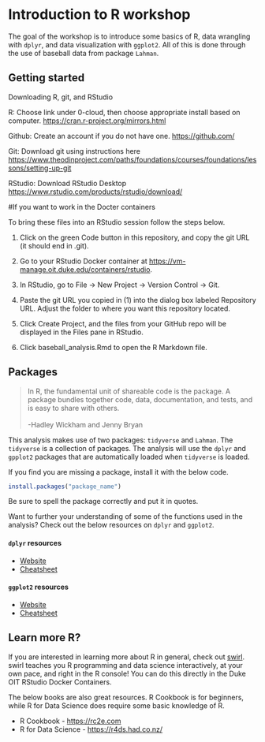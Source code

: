 
# Introduction to R workshop


<!-- badges: start -->
<!-- badges: end -->

The goal of the workshop is to introduce some basics of R, data wrangling
with `dplyr`, and data visualization with `ggplot2`. All of this is done
through the use of baseball data from package `Lahman`.

## Getting started

Downloading R, git, and RStudio

R: 
Choose link under 0-cloud, then choose appropriate install based on computer. 
https://cran.r-project.org/mirrors.html 

Github: 
Create an account if you do not have one.
https://github.com/ 

Git: 
Download git using instructions here
https://www.theodinproject.com/paths/foundations/courses/foundations/lessons/setting-up-git

RStudio: 
Download RStudio Desktop
https://www.rstudio.com/products/rstudio/download/


#If you want to work in the Docter containers

To bring these files into an RStudio session follow the steps below.

1. Click on the green Code button in this repository, and copy the git URL
   (it should end in .git).

2. Go to your RStudio Docker container at
   https://vm-manage.oit.duke.edu/containers/rstudio.

3. In RStudio, go to File → New Project → Version Control → Git.

4. Paste the git URL you copied in (1) into the dialog box labeled Repository
   URL. Adjust the folder to where you want this repository located.

5. Click Create Project, and the files from your GitHub repo will be displayed
   in the Files pane in RStudio.

6. Click baseball_analysis.Rmd to open the R Markdown file.

## Packages

>In R, the fundamental unit of shareable code is the package. A package bundles
together code, data, documentation, and tests, and is easy to share with others.
<br/><br/>
-Hadley Wickham and Jenny Bryan

This analysis makes use of two packages: `tidyverse` and `Lahman`. The
`tidyverse` is a collection of packages. The analysis will use the `dplyr` and
`gpplot2` packages that are automatically loaded when `tidyverse` is loaded.

If you find you are missing a package, install it with the below code.

```r
install.packages("package_name")
```

Be sure to spell the package correctly and put it in quotes.

Want to further your understanding of some of the functions used in the
analysis? Check out the below resources on `dplyr` and `ggplot2`.

#### `dplyr` resources

- [Website](https://dplyr.tidyverse.org)
- [Cheatsheet](https://github.com/rstudio/cheatsheets/raw/master/data-transformation.pdf)

#### `ggplot2` resources

- [Website](https://ggplot2.tidyverse.org)
- [Cheatsheet](https://github.com/rstudio/cheatsheets/raw/master/data-visualization-2.1.pdf)

## Learn more R?

If you are interested in learning more about R in general, check out
[swirl](https://swirlstats.com). swirl teaches you R programming and data
science interactively, at your own pace, and right in the R console! You
can do this directly in the Duke OIT RStudio Docker Containers.

The below books are also great resources. R Cookbook is for beginners, while
R for Data Science does require some basic knowledge of R.

- R Cookbook - https://rc2e.com
- R for Data Science - https://r4ds.had.co.nz/

